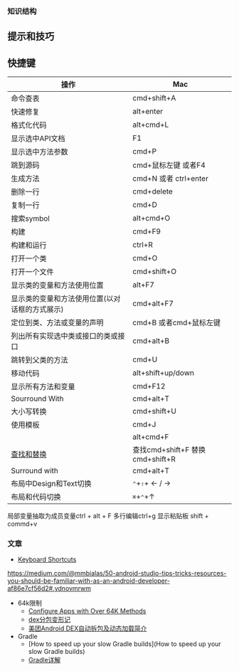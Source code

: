 
### 知识结构






## 提示和技巧


## 快捷键
| 操作 | Mac|
| -- | -- |
| 命令查表 | cmd+shift+A |
|快速修复 | alt+enter |
| 格式化代码 |alt+cmd+L |
| 显示选中API文档| F1 |
| 显示选中方法参数 |cmd+P |
| 跳到源码| cmd+鼠标左键 或者F4 |
| 生成方法 | cmd+N 或者 ctrl+enter |
| 删除一行| cmd+delete |
| 复制一行| cmd+D|
|搜索symbol | alt+cmd+O |
|构建 | cmd+F9|
|构建和运行 |ctrl+R|
|打开一个类 |cmd+O|
|打开一个文件 |cmd+shift+O|
|显示类的变量和方法使用位置 |alt+F7|
|显示类的变量和方法使用位置(以对话框的方式展示) |cmd+alt+F7|
|定位到类、方法或变量的声明 |cmd+B 或者cmd+鼠标左键|
|列出所有实现选中类或接口的类或接口|cmd+alt+B |
|跳转到父类的方法|cmd+U |
|移动代码|alt+shift+up/down |
|显示所有方法和变量|cmd+F12 |
|Sourround With|cmd+alt+T |
|大小写转换|cmd+shift+U |
|使用模板|cmd+J |
||alt+cmd+F |
|[查找和替换](https://www.jetbrains.com/idea/help/find-and-replace-in-path.html)|查找cmd+shift+F 替换cmd+shift+R|
|Surround with| cmd+alt+T|
|布局中Design和Text切换| <kbd>⌃</kbd>+<kbd>⇧</kbd>+ ← / → |
|布局和代码切换| <kbd>⌘</kbd>+<kbd>⌃</kbd>+↑ |

局部变量抽取为成员变量ctrl + alt + F
多行编辑ctrl+g
显示粘贴板 shift + commd+v


### 文章

* [Keyboard Shortcuts](https://developer.android.com/studio/intro/keyboard-shortcuts.html)
  
https://medium.com/@mmbialas/50-android-studio-tips-tricks-resources-you-should-be-familiar-with-as-an-android-developer-af86e7cf56d2#.ydnovmrwm
* 64k限制
    * [Configure Apps with Over 64K Methods](https://developer.android.com/studio/build/multidex.html)
    * [dex分包变形记](https://dev.qq.com/topic/5913db5c29d8be2a14b64da8)
    * [美团Android DEX自动拆包及动态加载简介](http://tech.meituan.com/mt-android-auto-split-dex.html)
* Gradle
    * [How to speed up your slow Gradle builds](How to speed up your slow Gradle builds)
    * [Gradle详解](http://www.infoq.com/cn/articles/android-in-depth-gradle)